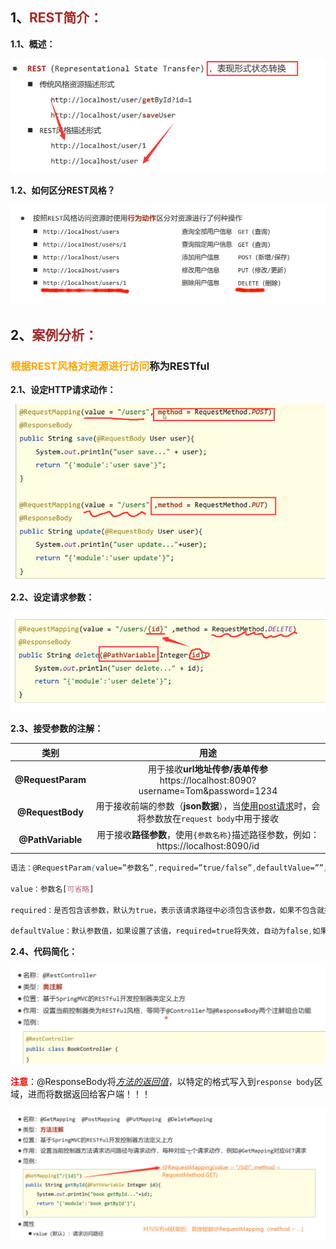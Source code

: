 ## 1、<span style="color:brown">REST简介：</span>

**1.1、概述：**

![image-20221005224146863](https://raw.githubusercontent.com/root-bine/image/main/Typora-image/REST%E6%A6%82%E8%BF%B0.png)

**1.2、如何区分REST风格？**

![image-20221005224328145](https://raw.githubusercontent.com/root-bine/image/main/Typora-image/REST%E9%A3%8E%E6%A0%BC%E5%8C%BA%E5%88%86.png)

## 2、<span style="color:brown">案例分析：</span>

### <span style="color:orange">根据REST风格对资源进行访问</span>称为RESTful

**2.1、设定HTTP请求动作：**

<img src="https://raw.githubusercontent.com/root-bine/image/main/Typora-image/RESTful%E4%B9%8B%E8%AE%BE%E5%AE%9Ahttp%E8%AF%B7%E6%B1%82.png" alt="image-20221005231209318" style="zoom: 80%;" />

**2.2、设定请求参数：**

![image-20221005231425663](https://raw.githubusercontent.com/root-bine/image/main/Typora-image/RESTful%E4%B9%8B%E8%AE%BE%E5%AE%9A%E8%AF%B7%E6%B1%82%E5%8F%82%E6%95%B0.png)

**2.3、接受参数的注解：**

|       类别        |                             用途                             |
| :---------------: | :----------------------------------------------------------: |
| **@RequestParam** | 用于接收**url地址传参/表单传参**<br>https://localhost:8090?username=Tom&password=1234 |
| **@RequestBody**  | 用于接收前端的参数（**json数据**），当<u>使用post请求</u>时，会将参数放在`request body`中用于接收 |
| **@PathVariable** | 用于接收**路径参数**，使用`{参数名称}`描述路径参数，例如：<br>https://localhost:8090/id |

```scss
语法：@RequestParam(value=”参数名”,required=”true/false”,defaultValue=””)
 
value：参数名[可省略]
 
required：是否包含该参数，默认为true，表示该请求路径中必须包含该参数，如果不包含就报错。
 
defaultValue：默认参数值，如果设置了该值，required=true将失效，自动为false,如果没有传该参数，就使用默认值
```

**2.4、代码简化：**

![image-20221005235020940](https://raw.githubusercontent.com/root-bine/image/main/Typora-image/RESTController%E5%BA%94%E7%94%A8.png)



<span style="color:red">**注意**</span>：@ResponseBody将<u>*方法的返回值*</u>，以特定的格式写入到`response body`区域，进而将数据返回给客户端！！！

![image-20221005235455208](https://raw.githubusercontent.com/root-bine/image/main/Typora-image/%40XxxxMapping%E7%9A%84%E5%9B%9B%E7%A7%8D%E8%AF%B7%E6%B1%82.png)